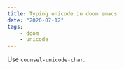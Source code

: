 ```yaml
---
title: Typing unicode in doom emacs
date: "2020-07-12"
tags:
    - doom
    - unicode
---
```


Use `counsel-unicode-char`.
